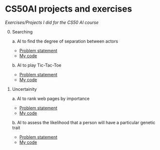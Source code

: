 # CS50AI projects and exercises
_Exercises/Projects I did for the CS50 AI course_  

0. Searching  

   a. AI to find the degree of separation between actors
      * [Problem statement](https://cs50.harvard.edu/ai/2020/projects/0/degrees/)  
      * [My code](degrees.py)  
  
   b. AI to play Tic-Tac-Toe  
      * [Problem statement](https://cs50.harvard.edu/ai/2020/projects/0/tictactoe/)  
      * [My code](tictactoe.py)  
  
2. Uncertainity 

   a. AI to rank web pages by importance 
      * [Problem statement](https://cs50.harvard.edu/ai/2020/projects/2/pagerank/)  
      * [My code](pagerank.py)   
  
   b. AI to assess the likelihood that a person will have a particular genetic trait  
      * [Problem statement](https://cs50.harvard.edu/ai/2020/projects/2/heredity/)  
      * [My code](heredity.py)   

